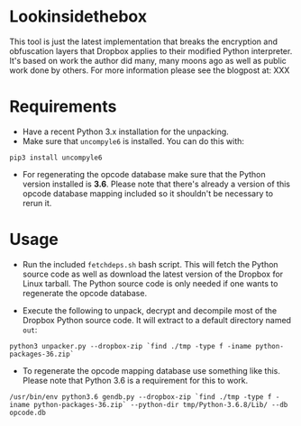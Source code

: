 Lookinsidethebox
================

This tool is just the latest implementation that breaks the encryption and obfuscation layers that Dropbox applies to their modified Python interpreter. It's based on work the author did many, many moons ago as well as public work done by others. For more information please see the blogpost at: XXX


# Requirements

- Have a recent Python 3.x installation for the unpacking.
- Make sure that `uncompyle6` is installed. You can do this with:
```
pip3 install uncompyle6
```
- For regenerating the opcode database make sure that the Python version installed is **3.6**. Please note that there's already a version of this opcode database mapping included so it shouldn't be necessary to rerun it.



# Usage

- Run the included `fetchdeps.sh` bash script. This will fetch the Python source code as well as download the latest version of the Dropbox for Linux tarball. The Python source code is only needed if one wants to regenerate the opcode database.

- Execute the following to unpack, decrypt and decompile most of the Dropbox Python source code. It will extract to a default directory named `out`:
```
python3 unpacker.py --dropbox-zip `find ./tmp -type f -iname python-packages-36.zip`
```

- To regenerate the opcode mapping database use something like this. Please note that Python 3.6 is a requirement for this to work.

```
/usr/bin/env python3.6 gendb.py --dropbox-zip `find ./tmp -type f -iname python-packages-36.zip` --python-dir tmp/Python-3.6.8/Lib/ --db opcode.db
```

